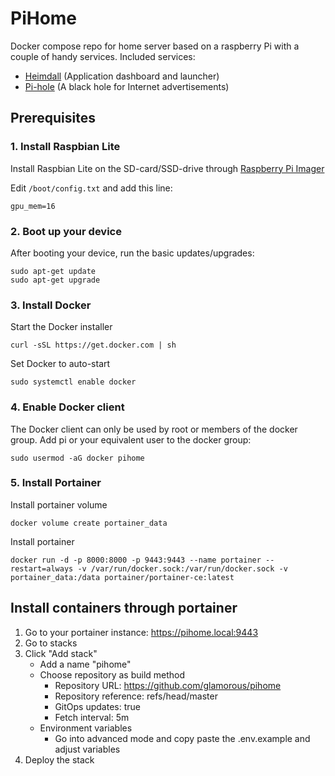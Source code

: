 PiHome
============
Docker compose repo for home server based on a raspberry Pi with a couple of handy services.
Included services:
- [Heimdall](https://github.com/linuxserver/Heimdall) (Application dashboard and launcher)
- [Pi-hole](https://pi-hole.net) (A black hole for Internet advertisements)

## Prerequisites

### 1. Install Raspbian Lite
Install Raspbian Lite on the SD-card/SSD-drive through [Raspberry Pi Imager](https://www.raspberrypi.com/software/)

Edit `/boot/config.txt` and add this line:

	gpu_mem=16

### 2. Boot up your device
After booting your device, run the basic updates/upgrades:

	sudo apt-get update
	sudo apt-get upgrade

### 3. Install Docker
Start the Docker installer

	curl -sSL https://get.docker.com | sh

Set Docker to auto-start

	sudo systemctl enable docker

### 4. Enable Docker client
The Docker client can only be used by root or members of the docker group. Add pi or your equivalent user to the docker group:

	sudo usermod -aG docker pihome

### 5. Install Portainer
Install portainer volume

	docker volume create portainer_data

Install portainer

	docker run -d -p 8000:8000 -p 9443:9443 --name portainer --restart=always -v /var/run/docker.sock:/var/run/docker.sock -v portainer_data:/data portainer/portainer-ce:latest

## Install containers through portainer

1. Go to your portainer instance: https://pihome.local:9443
2. Go to stacks
3. Click "Add stack"
   - Add a name "pihome"
   - Choose repository as build method
     - Repository URL: https://github.com/glamorous/pihome
     - Repository reference: refs/head/master
     - GitOps updates: true
     - Fetch interval: 5m
   - Environment variables
     - Go into advanced mode and copy paste the .env.example and adjust variables
4. Deploy the stack
